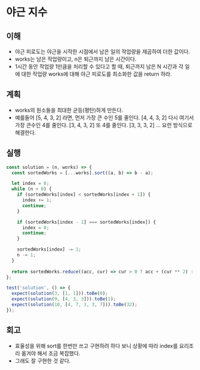 # 야근 지수

## 이해

- 야근 피로도는 야근을 시작한 시점에서 남은 일의 작업량을 제곱하여 더한 값이다.
- works는 남은 작업량이고, n은 퇴근까지 남은 시간이다.
- 1시간 동안 작업량 1만큼을 처리할 수 있다고 할 때, 퇴근까지 남은 N 시간과 각 일에 대한 작업량 works에 대해 야근 피로도를 최소화한 값을 return 하라.

## 계획

- works의 원소들을 최대한 균등(평탄)하게 만든다.
- 예를들어 [5, 4, 3, 2] 라면, 먼저 가장 큰 수인 5를 줄인다. [4, 4, 3, 2] 다시 여기서 가장 큰수인 4를 줄인다. [3, 4, 3, 2] 또 4를 줄인다. [3, 3, 3, 2] ... 요런 방식으로 해결한다.

## 실행

```javascript
const solution = (n, works) => {
  const sortedWorks = [...works].sort((a, b) => b - a);

  let index = 0;
  while (n > 0) {
    if (sortedWorks[index] < sortedWorks[index + 1]) {
      index += 1;
      continue;
    }

    if (sortedWorks[index - 1] === sortedWorks[index]) {
      index = 0;
      continue;
    }

    sortedWorks[index] -= 1;
    n -= 1;
  }
  
  return sortedWorks.reduce((acc, cur) => cur > 0 ? acc + (cur ** 2) : acc, 0);
};

test('solution', () => {
  expect(solution(3, [1, 1])).toBe(0);
  expect(solution(9, [4, 3, 3])).toBe(1);
  expect(solution(10, [4, 7, 1, 3, 7])).toBe(32);
});
```

## 회고

- 효율성을 위해 sort를 한번만 쓰고 구현하려 하다 보니 상황에 따라 index를 요리조리 옮겨야 해서 조금 복잡했다.
- 그래도 잘 구현한 것 같다.
